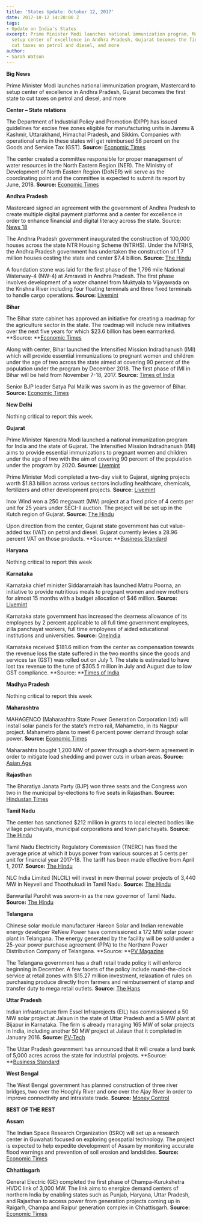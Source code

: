 ```yaml
---
title: 'States Update: October 12, 2017'
date: 2017-10-12 14:20:00 Z
tags:
- Update on India's States
excerpt: Prime Minister Modi launches national immunization program, Mastercard to
  setup center of excellence in Andhra Pradesh, Gujarat becomes the first state to
  cut taxes on petrol and diesel, and more
author:
- Sarah Watson
---
```


**Big News**

Prime Minister Modi launches national immunization program, Mastercard to setup center of excellence in Andhra Pradesh, Gujarat becomes the first state to cut taxes on petrol and diesel, and more

**Center – State relations**

The Department of Industrial Policy and Promotion (DIPP) has issued guidelines for excise free zones eligible for manufacturing units in Jammu & Kashmir, Uttarakhand, Himachal Pradesh, and Sikkim. Companies with operational units in these states will get reimbursed 58 percent on the Goods and Service Tax (GST). **Source:** [Economic Times](http://economictimes.indiatimes.com/news/economy/policy/dipp-notifies-guidelines-for-the-excise-free-zone-scheme-for-eligible-manufacturing-units-in-jk-uttarakhand-hp/articleshow/60985464.cms)

The center created a committee responsible for proper management of water resources in the North Eastern Region (NER). The Ministry of Development of North Eastern Region (DoNER) will serve as the coordinating point and the committee is expected to submit its report by June, 2018. **Source:** [Economic Times](http://energy.economictimes.indiatimes.com/news/power/centre-constitutes-committee-for-water-management-in-ne/60948748)

**Andhra Pradesh**

Mastercard signed an agreement with the government of Andhra Pradesh to create multiple digital payment platforms and a center for excellence in order to enhance financial and digital literacy across the state. Source: [News 18](http://www.news18.com/news/tech/mastercard-ap-sign-pact-to-create-digital-ecosystem-in-state-1537545.html)

The Andhra Pradesh government inaugurated the construction of 100,000 houses across the state NTR Housing Scheme (NTRHS). Under the NTRHS, the Andhra Pradesh government has undertaken the construction of 1.7 million houses costing the state and center $7.4 billion. **Source:** [The Hindu](http://www.thehindu.com/news/national/andhra-pradesh/state-conducts-house-warming-ceremony-for-1-lakh-dwellings/article19787468.ece)

A foundation stone was laid for the first phase of the 1,796 mile National Waterway-4 (NW-4) at Amravati in Andhra Pradesh. The first phase involves development of a water channel from Muktyala to Vijayawada on the Krishna River including four floating terminals and three fixed terminals to handle cargo operations. **Source:** [Livemint](http://www.livemint.com/Politics/wc7R9iHwZ9Ot7fLgl2k1cK/Venkaiah-Naidu-lays-foundation-stone-for-National-Waterway4.html)

**Bihar**

The Bihar state cabinet has approved an initiative for creating a roadmap for the agriculture sector in the state. The roadmap will include new initiatives over the next five years for which $23.6 billion has been earmarked. **Source: **[Economic Times](http://economictimes.indiatimes.com/news/politics-and-nation/bihar-government-approves-an-ambitious-agriculture-road-map/articleshow/60928531.cms)

Along with center, Bihar launched the Intensified Mission Indradhanush (IMI) which will provide essential immunizations to pregnant women and children under the age of two across the state aimed at covering 90 percent of the population under the program by December 2018. The first phase of IMI in Bihar will be held from November 7-18, 2017. **Source:** [Times of India](https://timesofindia.indiatimes.com/city/patna/intensive-immunization-programme-launched-in-state/articleshow/60996679.cms)

Senior BJP leader Satya Pal Malik was sworn in as the governor of Bihar. **Source:** [Economic Times](http://economictimes.indiatimes.com/news/politics-and-nation/satya-pal-malik-sworn-in-as-bihar-governor/articleshow/60935944.cms)

**New Delhi**

Nothing critical to report this week.

**Gujarat**

Prime Minister Narendra Modi launched a national immunization program for India and the state of Gujarat. The Intensified Mission Indradhanush (IMI) aims to provide essential immunizations to pregnant women and children under the age of two with the aim of covering 90 percent of the population under the program by 2020. **Source:** [Livemint](http://www.livemint.com/Politics/ejXb5K7rc3Pm85eWUm6RjI/Modi-in-Gujarat-Intensified-Mission-Indradhanush-launched-i.html)

Prime Minister Modi completed a two-day visit to Gujarat, signing projects worth $1.83 billion across various sectors including healthcare, chemicals, fertilizers and other development projects. **Source:** [Livemint](http://www.livemint.com/Politics/jxWJ17bAhBOjB9imZ4QKSK/Modi-in-Gujarat-PM-visits-birthplace-Vadnagar-launches-dev.html)

Inox Wind won a 250 megawatt (MW) project at a fixed price of 4 cents per unit for 25 years under SECI-II auction. The project will be set up in the Kutch region of Gujarat. **Source:** [The Hindu](http://www.thehindu.com/business/Industry/inox-wind-gets-250-mw-project-in-gujarat/article19807232.ece)

Upon direction from the center, Gujarat state government has cut value-added tax (VAT) on petrol and diesel. Gujarat currently levies a 28.96 percent VAT on those products. **Source: **[Business Standard](http://www.business-standard.com/article/economy-policy/gujarat-first-state-to-slash-vat-on-fuel-prices-117100500895_1.html)

**Haryana**

Nothing critical to report this week

**Karnataka**

Karnataka chief minister Siddaramaiah has launched Matru Poorna, an initiative to provide nutritious meals to pregnant women and new mothers for almost 15 months with a budget allocation of $46 million. **Source:** [Livemint](http://www.livemint.com/Politics/W1G7YiDNCOpt7P65i8XIcN/Karnataka-CM-Siddaramaiah-takes-the-path-of-populism-before.html)

Karnataka state government has increased the dearness allowance of its employees by 2 percent applicable to all full time government employees, zilla panchayat workers, full time employees of aided educational institutions and universities. **Source:** [OneIndia](https://www.oneindia.com/india/diwali-gift-karnataka-government-hikes-da-by-2-percent-2558056.html)

Karnataka received $181.6 million from the center as compensation towards the revenue loss the state suffered in the two months since the goods and services tax (GST) was rolled out on July 1. The state is estimated to have lost tax revenue to the tune of $305.5 million in July and August due to low GST compliance. **Source: **[Times of India](https://timesofindia.indiatimes.com/city/bengaluru/karnataka-gets-rs-1189-cr-from-centre-as-compensation-towards-revenue-loss-from-gst/articleshow/60947375.cms)

**Madhya Pradesh**

Nothing critical to report this week

**Maharashtra**

MAHAGENCO (Maharashtra State Power Generation Corporation Ltd) will install solar panels for the state’s metro rail, Mahametro, in its Nagpur project. Mahametro plans to meet 6 percent power demand through solar power. **Source:** [Economic Times](http://energy.economictimes.indiatimes.com/news/renewable/maharashtra-power-utility-offers-to-install-solar-panels-for-green-metro/60948470)

Maharashtra bought 1,200 MW of power through a short-term agreement in order to mitigate load shedding and power cuts in urban areas. **Source:** [Asian Age](http://www.asianage.com/metros/mumbai/091017/maharashtra-govt-buys-1200mw-to-help-fix-power-issues.html)

**Rajasthan**

The Bharatiya Janata Party (BJP) won three seats and the Congress won two in the municipal by-elections to five seats in Rajasthan. **Source:** [Hindustan Times](http://www.hindustantimes.com/jaipur/rajasthan-municipal-by-polls-bjp-bags-3-seats-cong-2/story-UQov2mG6Kosx0PraUWRGVI.html)

**Tamil Nadu**

The center has sanctioned $212 million in grants to local elected bodies like village panchayats, municipal corporations and town panchayats. **Source:** [The Hindu](http://www.thehindu.com/todays-paper/tp-national/tp-tamilnadu/tn-gets-basic-grant-for-local-bodies-without-holding-elections/article19822297.ece)

Tamil Nadu Electricity Regulatory Commission (TNERC) has fixed the average price at which it buys power from various sources at 5 cents per unit for financial year 2017-18. The tariff has been made effective from April 1, 2017. **Source:** [The Hindu](http://www.thehindu.com/news/national/tamil-nadu/tnerc-cuts-tangedcos-long-term-power-cost-by-7/article19806538.ece)

NLC India Limited (NLCIL) will invest in new thermal power projects of 3,440 MW in Neyveli and Thoothukudi in Tamil Nadu. **Source:** [The Hindu](http://www.thehindu.com/todays-paper/tp-national/tp-tamilnadu/nlcil-to-make-up-for-shelving-sirkazhi-project/article19825618.ece)

Banwarilal Purohit was sworn-in as the new governor of Tamil Nadu. **Source:** [The Hindu](http://www.thehindu.com/news/national/tamil-nadu/banwarilal-purohit-sworn-in-as-governor-of-tamil-nadu/article19806899.ece)

**Telangana**

Chinese solar module manufacturer Hareon Solar and Indian renewable energy developer ReNew Power have commissioned a 172 MW solar power plant in Telangana. The energy generated by the facility will be sold under a 25-year power purchase agreement (PPA) to the Northern Power Distribution Company of Telangana. **Source: **[PV Magazine](https://www.pv-magazine.com/2017/10/03/hareon-solar-and-renew-power-commissions-172-mw-solar-park-in-indian-state-of-telangana/)

The Telangana government has a draft retail trade policy it will enforce beginning in December. A few facets of the policy include round-the-clock service at retail zones with $15.27 million investment, relaxation of rules on purchasing produce directly from farmers and reimbursement of stamp and transfer duty to mega retail outlets. **Source:** [The Hans](http://www.thehansindia.com/posts/index/Telangana/2017-10-03/Revolution-in-retail-trade/330604)

**Uttar Pradesh**

Indian infrastructure firm Essel Infraprojects (EIL) has commissioned a 50 MW solar project at Jalaun in the state of Uttar Pradesh and a 5 MW plant at Bijapur in Karnataka. The firm is already managing 165 MW of solar projects in India, including another 50 MW project at Jalaun that it completed in January 2016. **Source:** [PV-Tech](https://www.pv-tech.org/news/essel-infraprojects-commissions-55mw-of-solar-projects-in-uttar-pradesh-and)

The Uttar Pradesh government has announced that it will create a land bank of 5,000 acres across the state for industrial projects. **Source: **[Business Standard](http://www.business-standard.com/article/economy-policy/yogi-govt-to-create-5-000-acres-of-land-bank-117100401224_1.html)

**West Bengal**

The West Bengal government has planned construction of three river bridges, two over the Hooghly River and one over the Ajay River in order to improve connectivity and intrastate trade. **Source:** [Money Control](http://www.moneycontrol.com/news/business/economy/3-river-bridges-in-west-bengal-to-boost-trade-highlight-culture-2406515.html)

**BEST OF THE REST**

**Assam**

The Indian Space Research Organization (ISRO) will set up a research center in Guwahati focused on exploring geospatial technology. The project is expected to help expedite development of Assam by monitoring accurate flood warnings and prevention of soil erosion and landslides. **Source:** [Economic Times](http://economictimes.indiatimes.com/news/science/isro-to-set-up-centre-in-assam/articleshow/60960048.cms)

**Chhattisgarh**

General Electric (GE) completed the first phase of Champa-Kurukshetra HVDC link of 3,000 MW. The link aims to energize demand centers of northern India by enabling states such as Punjab, Haryana, Uttar Pradesh, and Rajasthan to access power from generation projects coming up in Raigarh, Champa and Raipur generation complex in Chhattisgarh. **Source:** [Economic Times](http://economictimes.indiatimes.com/industry/indl-goods/svs/engineering/ge-completes-first-phase-of-champa-kurukshetra-hvdc-link/articleshow/60956150.cms)